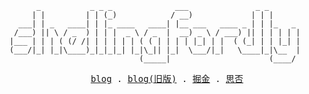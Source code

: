 ```
      _           _ _ _              ___               _ _
     | |         | | (_)            / __)             | | |
  ___| | _   ____| | |_ ____   ____| |__ ___   ____ _ | | |_   _
 /___) || \ / _  ) | | |  _ \ / _  |  __) _ \ / ___) || | | | | |
|___ | | | ( (/ /| | | | | | ( ( | | | | |_| | |  ( (_| | | |_| |
(___/|_| |_|\____)_|_|_|_| |_|\_|| |_|  \___/|_|   \____|_|\__  |
                             (_____|                      (____/
```

<p align="center">
  <samp>
    <a target="_blank" href="https://shellingfordly.github.io/">blog</a> .
    <a target="_blank" href="https://shellingfordly.gitee.io/">blog(旧版)</a> .
    <a target="_blank" href="https://juejin.cn/user/3799557993142535">掘金</a> .
    <a target="_blank" href="https://segmentfault.com/u/shellingfordly/">思否</a> 
  </samp>
</p>

